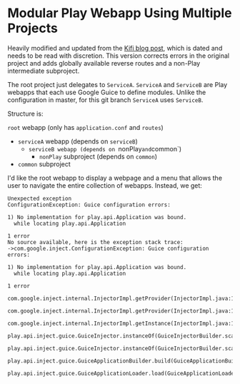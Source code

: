 # Modular Play Webapp Using Multiple Projects

Heavily modified and updated from the
[Kifi blog post](http://eng.42go.com/multi-project-deployment-in-play-framework),
which is dated and needs to be read with discretion.
This version corrects errors in the original project and adds globally available reverse routes and a non-Play intermediate subproject.

The root project just delegates to `ServiceA`. `ServiceA` and `ServiceB` are Play webapps that each use Google Guice to define modules. 
Unlike the configuration in master, for this git branch `ServiceA` uses `ServiceB`.

Structure is:

`root` webapp (only has `application.conf` and `routes`)
  - `serviceA` webapp (depends on `serviceB`)
    - `serviceB webapp (depends on `nonPlay` and `common`)
      - `nonPlay` subproject (depends on `common`)
  - `common` subproject 

I'd like the root webapp to display a webpage and a menu that allows the user to navigate the entire collection of webapps.
Instead, we get:

```
Unexpected exception
ConfigurationException: Guice configuration errors:

1) No implementation for play.api.Application was bound.
  while locating play.api.Application

1 error
No source available, here is the exception stack trace:
->com.google.inject.ConfigurationException: Guice configuration errors:

1) No implementation for play.api.Application was bound.
  while locating play.api.Application

1 error
     com.google.inject.internal.InjectorImpl.getProvider(InjectorImpl.java:1042)
     com.google.inject.internal.InjectorImpl.getProvider(InjectorImpl.java:1001)
     com.google.inject.internal.InjectorImpl.getInstance(InjectorImpl.java:1051)
     play.api.inject.guice.GuiceInjector.instanceOf(GuiceInjectorBuilder.scala:405)
     play.api.inject.guice.GuiceInjector.instanceOf(GuiceInjectorBuilder.scala:400)
     play.api.inject.guice.GuiceApplicationBuilder.build(GuiceApplicationBuilder.scala:123)
     play.api.inject.guice.GuiceApplicationLoader.load(GuiceApplicationLoader.scala:21)
 ````
